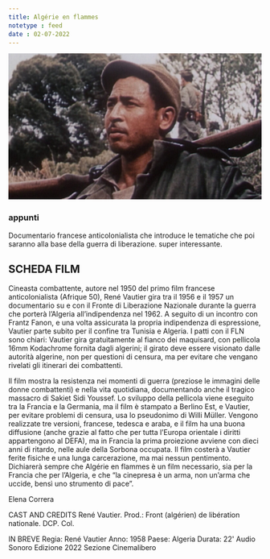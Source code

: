```yaml
---
title: Algérie en flammes
notetype : feed
date : 02-07-2022
---
```


![Algérie en flammes](/assets/foto/2022/bologna_algerie.png)

### appunti
Documentario francese anticolonialista che introduce le tematiche che poi saranno alla base della guerra di liberazione. super interessante.


## SCHEDA FILM
Cineasta combattente, autore nel 1950 del primo film francese anticolonialista (Afrique 50), René Vautier gira tra il 1956 e il 1957 un documentario su e con il Fronte di Liberazione Nazionale durante la guerra che porterà l’Algeria all’indipendenza nel 1962. A seguito di un incontro con Frantz Fanon, e una volta assicurata la propria indipendenza di espressione, Vautier parte subito per il confine tra Tunisia e Algeria. I patti con il FLN sono chiari: Vautier gira gratuitamente al fianco dei maquisard, con pellicola 16mm Kodachrome fornita dagli algerini; il girato deve essere visionato dalle autorità algerine, non per questioni di censura, ma per evitare che vengano rivelati gli itinerari dei combattenti.

Il film mostra la resistenza nei momenti di guerra (preziose le immagini delle donne combattenti) e nella vita quotidiana, documentando anche il tragico massacro di Sakiet Sidi Youssef. Lo sviluppo della pellicola viene eseguito tra la Francia e la Germania, ma il film è stampato a Berlino Est, e Vautier, per evitare problemi di censura, usa lo pseudonimo di Willi Müller. Vengono realizzate tre versioni, francese, tedesca e araba, e il film ha una buona diffusione (anche grazie al fatto che per tutta l’Europa orientale i diritti appartengono al DEFA), ma in Francia la prima proiezione avviene con dieci anni di ritardo, nelle aule della Sorbona occupata. Il film costerà a Vautier ferite fisiche e una lunga carcerazione, ma mai nessun pentimento. Dichiarerà sempre che Algérie en flammes è un film necessario, sia per la Francia che per l’Algeria, e che “la cinepresa è un arma, non un’arma che uccide, bensì uno strumento di pace”.

Elena Correra

CAST AND CREDITS
René Vautier. Prod.: Front (algérien) de libération nationale. DCP. Col.

IN BREVE
Regia: René Vautier
Anno: 1958
Paese: Algeria
Durata: 22'
Audio
Sonoro
Edizione
2022
Sezione
Cinemalibero
